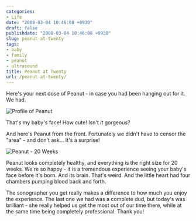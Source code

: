 ```yaml
---
categories:
- Life
date: "2008-03-04 10:46:08 +0930"
draft: false
publishdate: "2008-03-04 10:46:08 +0930"
slug: peanut-at-twenty
tags:
- baby
- family
- peanut
- ultrasound
title: Peanut at Twenty
url: /peanut-at-twenty/
---
```

Here's your next dose of Peanut - in case you had been hanging out for
it.\
We had.

![Profile of
Peanut](//farm4.static.flickr.com/3180/2310043162_cdbf33ffc3.jpg)

That's my baby's face! How cute! Isn't *it* gorgeous?

And here's Peanut from the front. Fortunately we didn't have to censor
the "area" - and don't ask... It's a surprise!

![Peanut - 20
Weeks](//farm4.static.flickr.com/3211/2309217933_f83544804c.jpg)

Peanut looks completely healthy, and everything is the right size for 20
weeks. We're so happy - it is a tremendous experience seeing your baby's
face before it's born. And its brain. That's weird. And the little heart
had four chambers pumping blood back and forth.

The sonographer you get really makes a difference to how much you enjoy
the experience. The last one we had was a complete dud, but today's was
brilliant - she really helped us get the most out of our time there,
while at the same time being completely professional. Thank you!